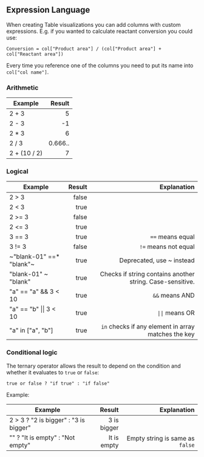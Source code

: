 Expression Language
----

When creating Table visualizations you can add columns with custom expressions. E.g. if you wanted
to calculate reactant conversion you could use:

```
Conversion = col["Product area"] / (col["Product area"] + col["Reactant area"])
```

Every time you reference one of the columns you need to put its name into `col["col name"]`.

### Arithmetic

| Example      |  Result |
|--------------|--------:|
| 2 + 3        |       5 |
| 2 - 3        |      -1 |
| 2 * 3        |       6 |
| 2 / 3        | 0.666.. |
| 2 + (10 / 2) |       7 |

### Logical

| Example                | Result |                                               Explanation |
|------------------------|-------:|----------------------------------------------------------:|
| 2 > 3                  |  false |                                                           |
| 2 < 3                  |   true |                                                           |
| 2 >= 3                 |  false |                                                           |
| 2 <= 3                 |   true |                                                           |
| 3 == 3                 |   true |                                          `==` means equal |
| 3 != 3                 |  false |                                      `!=` means not equal |
| ~"blank-01" ==* "blank"~|  true |                                 Deprecated, use ~ instead |
| "blank-01" ~ "blank"   |   true | Checks if string contains another string. Case-sensitive. |
| "a" == "a" && 3 < 10   |   true |                                            `&&` means AND |
| "a" == "b" \|\| 3 < 10 |  true  |                                           `\|\|` means OR |
| "a" in ["a", "b"]      |   true |       `in` checks if any element in array matches the key |

### Conditional logic

The ternary operator allows the result to depend on the condition and whether it evaluates to `true` or `false`:

```
true or false ? "if true" : "if false"
```

Example:

| Example                               |      Result |                     Explanation |
|---------------------------------------|------------:|--------------------------------:|
| 2 > 3 ? "2 is bigger" : "3 is bigger" | 3 is bigger |                                 |
| "" ? "It is empty" : "Not empty"      | It is empty | Empty string is same as `false` |
